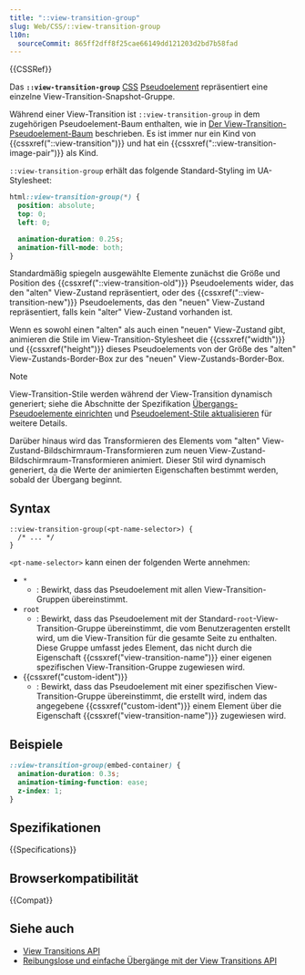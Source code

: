 ```yaml
---
title: "::view-transition-group"
slug: Web/CSS/::view-transition-group
l10n:
  sourceCommit: 865ff2dff8f25cae66149dd121203d2bd7b58fad
---
```


{{CSSRef}}

Das **`::view-transition-group`** [CSS](/de/docs/Web/CSS) [Pseudoelement](/de/docs/Web/CSS/Pseudo-elements) repräsentiert eine einzelne View-Transition-Snapshot-Gruppe.

Während einer View-Transition ist `::view-transition-group` in dem zugehörigen Pseudoelement-Baum enthalten, wie in [Der View-Transition-Pseudoelement-Baum](/de/docs/Web/API/View_Transitions_API/Using#the_view_transition_pseudo-element_tree) beschrieben. Es ist immer nur ein Kind von {{cssxref("::view-transition")}} und hat ein {{cssxref("::view-transition-image-pair")}} als Kind.

`::view-transition-group` erhält das folgende Standard-Styling im UA-Stylesheet:

```css
html::view-transition-group(*) {
  position: absolute;
  top: 0;
  left: 0;

  animation-duration: 0.25s;
  animation-fill-mode: both;
}
```

Standardmäßig spiegeln ausgewählte Elemente zunächst die Größe und Position des {{cssxref("::view-transition-old")}} Pseudoelements wider, das den "alten" View-Zustand repräsentiert, oder des {{cssxref("::view-transition-new")}} Pseudoelements, das den "neuen" View-Zustand repräsentiert, falls kein "alter" View-Zustand vorhanden ist.

Wenn es sowohl einen "alten" als auch einen "neuen" View-Zustand gibt, animieren die Stile im View-Transition-Stylesheet die {{cssxref("width")}} und {{cssxref("height")}} dieses Pseudoelements von der Größe des "alten" View-Zustands-Border-Box zur des "neuen" View-Zustands-Border-Box.

> [!NOTE]
> View-Transition-Stile werden während der View-Transition dynamisch generiert; siehe die Abschnitte der Spezifikation [Übergangs-Pseudoelemente einrichten](https://drafts.csswg.org/css-view-transitions-1/#setup-transition-pseudo-elements) und [Pseudoelement-Stile aktualisieren](https://drafts.csswg.org/css-view-transitions-1/#update-pseudo-element-styles) für weitere Details.

Darüber hinaus wird das Transformieren des Elements vom "alten" View-Zustand-Bildschirmraum-Transformieren zum neuen View-Zustand-Bildschirmraum-Transformieren animiert. Dieser Stil wird dynamisch generiert, da die Werte der animierten Eigenschaften bestimmt werden, sobald der Übergang beginnt.

## Syntax

```css-nolint
::view-transition-group(<pt-name-selector>) {
  /* ... */
}
```

`<pt-name-selector>` kann einen der folgenden Werte annehmen:

- `*`
  - : Bewirkt, dass das Pseudoelement mit allen View-Transition-Gruppen übereinstimmt.
- `root`
  - : Bewirkt, dass das Pseudoelement mit der Standard-`root`-View-Transition-Gruppe übereinstimmt, die vom Benutzeragenten erstellt wird, um die View-Transition für die gesamte Seite zu enthalten. Diese Gruppe umfasst jedes Element, das nicht durch die Eigenschaft {{cssxref("view-transition-name")}} einer eigenen spezifischen View-Transition-Gruppe zugewiesen wird.
- {{cssxref("custom-ident")}}
  - : Bewirkt, dass das Pseudoelement mit einer spezifischen View-Transition-Gruppe übereinstimmt, die erstellt wird, indem das angegebene {{cssxref("custom-ident")}} einem Element über die Eigenschaft {{cssxref("view-transition-name")}} zugewiesen wird.

## Beispiele

```css
::view-transition-group(embed-container) {
  animation-duration: 0.3s;
  animation-timing-function: ease;
  z-index: 1;
}
```

## Spezifikationen

{{Specifications}}

## Browserkompatibilität

{{Compat}}

## Siehe auch

- [View Transitions API](/de/docs/Web/API/View_Transitions_API)
- [Reibungslose und einfache Übergänge mit der View Transitions API](https://developer.chrome.com/docs/web-platform/view-transitions/)
